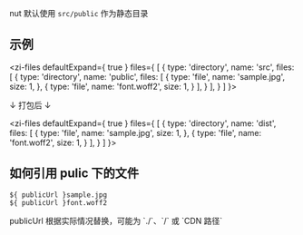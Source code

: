 nut 默认使用 `src/public` 作为静态目录

## 示例

<zi-files defaultExpand={ true } files={ [ {
  type: 'directory',
  name: 'src',
  files: [ {
    type: 'directory',
    name: 'public',
    files: [ {
      type: 'file',
      name: 'sample.jpg',
      size: 1,
    }, {
      type: 'file',
      name: 'font.woff2',
      size: 1,
    } ],
  } ],
} ] }></zi-files>

↓ 打包后 ↓

<zi-files defaultExpand={ true } files={ [ {
  type: 'directory',
  name: 'dist',
  files: [ {
    type: 'file',
    name: 'sample.jpg',
    size: 1,
  }, {
    type: 'file',
    name: 'font.woff2',
    size: 1,
  } ],
} ] }></zi-files>

## 如何引用 pulic 下的文件

```
${ publicUrl }sample.jpg
${ publicUrl }font.woff2
```

<zi-note label="Tips">
  publicUrl 根据实际情况替换，可能为 `./`、`/` 或 `CDN 路径`
</zi-note>
